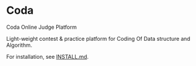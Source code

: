 # Coda
Coda Online Judge Platform

Light-weight contest & practice platform for Coding Of Data structure and Algorithm.

For installation, see [INSTALL.md](https://github.com/yubowenok/coda/blob/master/INSTALL.md).